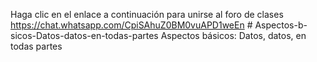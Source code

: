Haga clic en el enlace a continuación para unirse al foro de clases https://chat.whatsapp.com/CpiSAhuZ0BM0vuAPD1weEn # Aspectos-b-sicos-Datos-datos-en-todas-partes
Aspectos básicos: Datos, datos, en todas partes

